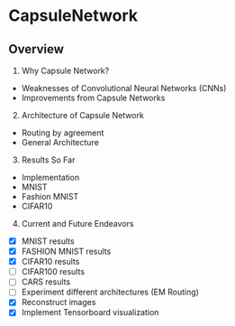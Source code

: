 # CapsuleNetwork

## Overview
1. Why Capsule Network?
* Weaknesses of Convolutional Neural Networks (CNNs)
* Improvements from Capsule Networks
2. Architecture of Capsule Network
* Routing by agreement
* General Architecture
3. Results So Far
* Implementation
* MNIST
* Fashion MNIST
* CIFAR10
4. Current and Future Endeavors
- [x] MNIST results
- [x] FASHION MNIST results
- [x] CIFAR10 results
- [ ] CIFAR100 results
- [ ] CARS results
- [ ] Experiment different architectures (EM Routing)
- [x] Reconstruct images
- [x] Implement Tensorboard visualization

